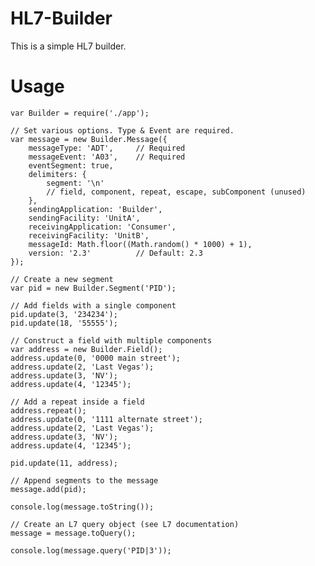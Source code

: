 HL7-Builder
===========

This is a simple HL7 builder.

Usage
===========

    var Builder = require('./app');

    // Set various options. Type & Event are required.
    var message = new Builder.Message({
        messageType: 'ADT',     // Required
        messageEvent: 'A03',    // Required
        eventSegment: true,
        delimiters: {
            segment: '\n'
            // field, component, repeat, escape, subComponent (unused)
        },
        sendingApplication: 'Builder',
        sendingFacility: 'UnitA',
        receivingApplication: 'Consumer',
        receivingFacility: 'UnitB',
        messageId: Math.floor((Math.random() * 1000) + 1),
        version: '2.3'          // Default: 2.3
    });

    // Create a new segment
    var pid = new Builder.Segment('PID');

    // Add fields with a single component
    pid.update(3, '234234');
    pid.update(18, '55555');

    // Construct a field with multiple components
    var address = new Builder.Field();
    address.update(0, '0000 main street');
    address.update(2, 'Last Vegas');
    address.update(3, 'NV');
    address.update(4, '12345');

    // Add a repeat inside a field
    address.repeat();
    address.update(0, '1111 alternate street');
    address.update(2, 'Last Vegas');
    address.update(3, 'NV');
    address.update(4, '12345');

    pid.update(11, address);

    // Append segments to the message
    message.add(pid);

    console.log(message.toString());

    // Create an L7 query object (see L7 documentation)
    message = message.toQuery();

    console.log(message.query('PID|3'));
